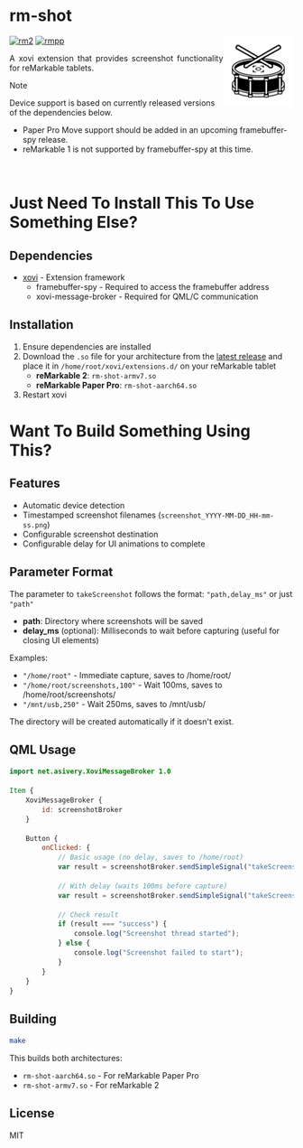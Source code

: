 # rm-shot
[![rm2](https://img.shields.io/badge/rM2-supported-green)](https://remarkable.com/store/remarkable-2)
[![rmpp](https://img.shields.io/badge/rMPP-supported-green)](https://remarkable.com/store/overview/remarkable-paper-pro)
<img src="assets/rm-shot.svg" alt="rm-shot Icon" width="125" align="right">
<p align="justify">
A xovi extension that provides screenshot functionality for reMarkable tablets.
</p>

> [!NOTE]
> Device support is based on currently released versions of the dependencies below.
> - Paper Pro Move support should be added in an upcoming framebuffer-spy release.
> - reMarkable 1 is not supported by framebuffer-spy at this time.

<br clear="right">

# Just Need To Install This To Use Something Else?
## Dependencies

- [xovi](https://github.com/asivery/rm-xovi-extensions/blob/master/INSTALL.MD) - Extension framework
    - framebuffer-spy - Required to access the framebuffer address
    - xovi-message-broker - Required for QML/C communication

## Installation

1. Ensure dependencies are installed
2. Download the `.so` file for your architecture from the [latest release](https://github.com/rmitchellscott/rm-shot/releases/latest) and place it in `/home/root/xovi/extensions.d/` on your reMarkable tablet
    - **reMarkable 2**: `rm-shot-armv7.so`
    - **reMarkable Paper Pro**: `rm-shot-aarch64.so`
3. Restart xovi

# Want To Build Something Using This?
## Features

- Automatic device detection
- Timestamped screenshot filenames (`screenshot_YYYY-MM-DD_HH-mm-ss.png`)
- Configurable screenshot destination
- Configurable delay for UI animations to complete

## Parameter Format

The parameter to `takeScreenshot` follows the format: `"path,delay_ms"` or just `"path"`

- **path**: Directory where screenshots will be saved
- **delay_ms** (optional): Milliseconds to wait before capturing (useful for closing UI elements)

Examples:
- `"/home/root"` - Immediate capture, saves to /home/root/
- `"/home/root/screenshots,100"` - Wait 100ms, saves to /home/root/screenshots/
- `"/mnt/usb,250"` - Wait 250ms, saves to /mnt/usb/

The directory will be created automatically if it doesn't exist.

## QML Usage

```qml
import net.asivery.XoviMessageBroker 1.0

Item {
    XoviMessageBroker {
        id: screenshotBroker
    }

    Button {
        onClicked: {
            // Basic usage (no delay, saves to /home/root)
            var result = screenshotBroker.sendSimpleSignal("takeScreenshot", "/home/root");

            // With delay (waits 100ms before capture)
            var result = screenshotBroker.sendSimpleSignal("takeScreenshot", "/home/root/screenshots,100");

            // Check result
            if (result === "success") {
                console.log("Screenshot thread started");
            } else {
                console.log("Screenshot failed to start");
            }
        }
    }
}
```

## Building

```bash
make
```

This builds both architectures:
- `rm-shot-aarch64.so` - For reMarkable Paper Pro
- `rm-shot-armv7.so` - For reMarkable 2

## License

MIT

